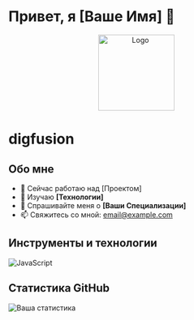# Привет, я [Ваше Имя] 👋

<p align="center">
  <img src="https://via.placeholder.com/150" alt="Logo" width="150">
  <h1>digfusion</h1>
</p>

## Обо мне

- 🔭 Сейчас работаю над [Проектом]
- 🌱 Изучаю **[Технологии]**
- 💬 Спрашивайте меня о **[Ваши Специализации]**
- 📫 Свяжитесь со мной: [email@example.com](mailto:email@example.com)

## Инструменты и технологии

![JavaScript](https://img.shields.io/badge/-JavaScript-F7DF1E?style=for-the-badge&logo=javascript&logoColor=black)

## Статистика GitHub

![Ваша статистика](https://github-readme-stats.vercel.app/api?username=ваш_логин&show_icons=true&theme=radical)
